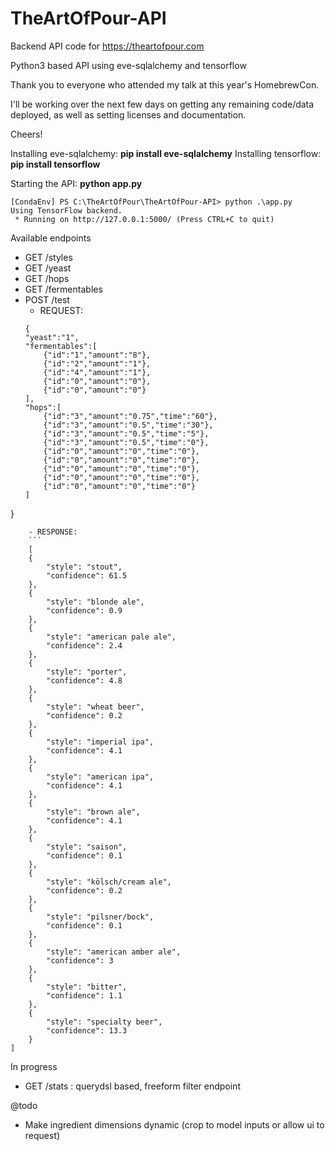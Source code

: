 # TheArtOfPour-API

Backend API code for https://theartofpour.com

Python3 based API using eve-sqlalchemy and tensorflow

Thank you to everyone who attended my talk at this year's HomebrewCon.

I'll be working over the next few days on getting any remaining code/data deployed, as well as setting licenses and documentation.

Cheers!

Installing eve-sqlalchemy: **pip install eve-sqlalchemy**
Installing tensorflow: **pip install tensorflow**

Starting the API: **python app.py**
```
[CondaEnv] PS C:\TheArtOfPour\TheArtOfPour-API> python .\app.py
Using TensorFlow backend.
 * Running on http://127.0.0.1:5000/ (Press CTRL+C to quit)
 ```
 
Available endpoints

- GET /styles
- GET /yeast
- GET /hops
- GET /fermentables
- POST /test
    - REQUEST:
    ```
    {
	"yeast":"1",
	"fermentables":[
		{"id":"1","amount":"8"},
		{"id":"2","amount":"1"},
		{"id":"4","amount":"1"},
		{"id":"0","amount":"0"},
		{"id":"0","amount":"0"}
	],
	"hops":[
		{"id":"3","amount":"0.75","time":"60"},
		{"id":"3","amount":"0.5","time":"30"},
		{"id":"3","amount":"0.5","time":"5"},
		{"id":"3","amount":"0.5","time":"0"},
		{"id":"0","amount":"0","time":"0"},
		{"id":"0","amount":"0","time":"0"},
		{"id":"0","amount":"0","time":"0"},
		{"id":"0","amount":"0","time":"0"},
		{"id":"0","amount":"0","time":"0"}
	]
}
```
    - RESPONSE:
    ```
    [
    {
        "style": "stout",
        "confidence": 61.5
    },
    {
        "style": "blonde ale",
        "confidence": 0.9
    },
    {
        "style": "american pale ale",
        "confidence": 2.4
    },
    {
        "style": "porter",
        "confidence": 4.8
    },
    {
        "style": "wheat beer",
        "confidence": 0.2
    },
    {
        "style": "imperial ipa",
        "confidence": 4.1
    },
    {
        "style": "american ipa",
        "confidence": 4.1
    },
    {
        "style": "brown ale",
        "confidence": 4.1
    },
    {
        "style": "saison",
        "confidence": 0.1
    },
    {
        "style": "kölsch/cream ale",
        "confidence": 0.2
    },
    {
        "style": "pilsner/bock",
        "confidence": 0.1
    },
    {
        "style": "american amber ale",
        "confidence": 3
    },
    {
        "style": "bitter",
        "confidence": 1.1
    },
    {
        "style": "specialty beer",
        "confidence": 13.3
    }
]
```

In progress
* GET /stats : querydsl based, freeform filter endpoint

@todo
* Make ingredient dimensions dynamic (crop to model inputs or allow ui to request)